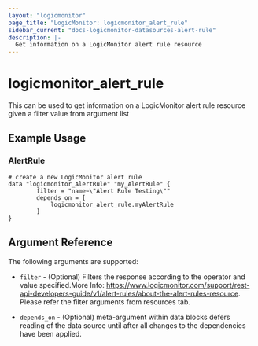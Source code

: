 ```yaml
---
layout: "logicmonitor"
page_title: "LogicMonitor: logicmonitor_alert_rule"
sidebar_current: "docs-logicmonitor-datasources-alert-rule"
description: |-
  Get information on a LogicMonitor alert rule resource
---
```


# logicmonitor_alert_rule

This can be used to get information on a LogicMonitor alert rule resource given a filter value from argument list

## Example Usage    
### AlertRule
```hcl
# create a new LogicMonitor alert rule
data "logicmonitor_AlertRule" "my_AlertRule" {
        filter = "name~\"Alert Rule Testing\""
        depends_on = [
            logicmonitor_alert_rule.myAlertRule
        ]
}
```

## Argument Reference

The following arguments are supported:
* `filter` - (Optional) Filters the response according to the operator and value specified.More Info: https://www.logicmonitor.com/support/rest-api-developers-guide/v1/alert-rules/about-the-alert-rules-resource. Please refer the filter arguments from resources tab.

* `depends_on` - (Optional) meta-argument within data blocks defers reading of the data source until after all changes to the dependencies have been applied.

